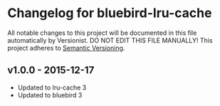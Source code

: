 # Changelog for bluebird-lru-cache

All notable changes to this project will be documented in this file
automatically by Versionist. DO NOT EDIT THIS FILE MANUALLY!
This project adheres to [Semantic Versioning](http://semver.org/).

## v1.0.0 - 2015-12-17

* Updated to lru-cache 3
* Updated to bluebird 3
